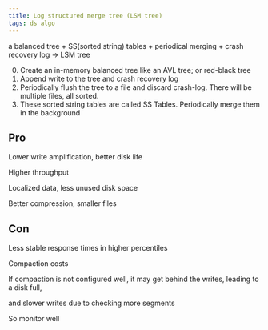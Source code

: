 ```yaml
---
title: Log structured merge tree (LSM tree)
tags: ds algo 
---
```


a balanced tree + SS(sorted string) tables + periodical merging + crash recovery log -> LSM tree 

0. Create an in-memory balanced tree like an AVL tree; or red-black tree
1. Append write to the tree and crash recovery log 
2. Periodically flush the tree to a file and discard crash-log. There will be multiple files, all sorted. 
3. These sorted string tables are called SS Tables. Periodically merge them in the background


## Pro 

Lower write amplification, better disk life 

Higher throughput 

Localized data, less unused disk space 

Better compression, smaller files 


## Con

Less stable response times in higher percentiles 

Compaction costs 

If compaction is not configured well, 
it may get behind the writes, leading to a disk full, 

and slower writes due to checking more segments 

So monitor well   